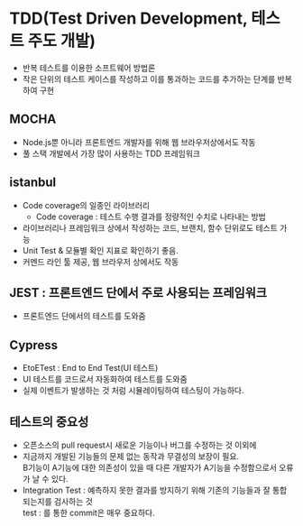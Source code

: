 # TDD(Test Driven Development, 테스트 주도 개발)
- 반복 테스트를 이용한 소프트웨어 방법론
- 작은 단위의 테스트 케이스를 작성하고 이를 통과하는 코드를 추가하는 단계를 반복하여 구현

## MOCHA 
- Node.js뿐 아니라 프론트엔드 개발자를 위해 웹 브라우저상에서도 작동
- 풀 스택 개발에서 가장 많이 사용하는 TDD 프레임워크

## istanbul 
- Code coverage의 일종인 라이브러리
    - Code coverage : 테스트 수행 결과를 정량적인 수치로 나타내는 방법
- 라이브러리나 프레임워크 상에서 작성하는 코드, 브랜치, 함수 단위로도 테스트 가능
- Unit Test & 모듈별 확인 지표로 확인하기 좋음.
- 커멘드 라인 툴 제공, 웹 브라우저 상에서도 작동

## JEST : 프론트엔드 단에서 주로 사용되는 프레임워크
- 프론트엔드 단에서의 테스트를 도와줌

## Cypress
- EtoETest : End to End Test(UI 테스트)
- UI 테스트를 코드로서 자동화하여 테스트를 도와줌
- 실제 이벤트가 발생하는 것 처럼 시뮬레이팅하여 테스팅이 가능하다.


## 테스트의 중요성
- 오픈소스의 pull request시 새로운 기능이나 버그를 수정하는 것 이외에 
- 지금까지 개발된 기능들의 문제 없는 동작과 무결성의 보장이 필요.   
B기능이 A기능에 대한 의존성이 있을 때 다른 개발자가 A기능을 수정함으로서 오류가 날 수 있다.   
- Integration Test : 예측하지 못한 결과를 방지하기 위해 기존의 기능들과 잘 통합되는지를 검사하는 것   
test : 를 통한 commit은 매우 중요하다.